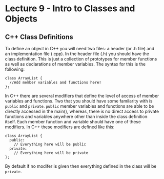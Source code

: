 # Lecture 9 - Intro to Classes and Objects

## C++ Class Definitions
To define an object in C++ you will need two files: a header (or .h file) and an implementation file (.cpp). In the header file (.h) you should have the class definition. This is just a collection of prototypes for member functions as well as declarations of member variables. The syntax for this is the following: 
```
class ArrayList {
  //Add member variables and functions here! 
};
```

In C++ there are several modifiers that define the level of access of member variables and functions. Two that you should have some familarity with is `public` and `private`. `public` member variables and functions are able to be directly accessed in the main(), whereas, there is no direct access to private functions and variables anywhere other than inside the class definition itself. Each member function and variable should have one of these modifiers. In C++ these modifiers are defined like this: 
```
class ArrayList {
  public: 
    // Everything here will be public
  private:
    // Everything here will be private
};
```

By default if no modifer is given then everything defined in the class will be `private`.

